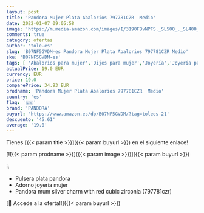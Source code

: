 ```yaml
---
layout: post
title: 'Pandora Mujer Plata Abalorios 797781CZR  Medio'
date: 2022-01-07 09:05:58
image: 'https://m.media-amazon.com/images/I/3190FBvNPFS._SL500_._SL400_.jpg'
comments: true
category: ofertas
author: 'tole.es'
slug: 'B07NF5GVDM-es Pandora Mujer Plata Abalorios 797781CZR Medio'
sku: 'B07NF5GVDM-es'
tags: [ 'Abalorios para mujer','Dijes para mujer','Joyería','Joyería para mujer','pandora', ]
actualPrice: 19.0 EUR
currency: EUR
price: 19.0
comparePrice: 34.93 EUR
prodname: 'Pandora Mujer Plata Abalorios 797781CZR  Medio'
country: 'es'
flag: '🇪🇸'
brand: 'PANDORA'
buyurl: 'https://www.amazon.es/dp/B07NF5GVDM/?tag=tolees-21'
descuento: '45.61'
average: '19.0'
---
```


Tienes [{{< param title >}}]({{< param buyurl >}}) en el siguiente enlace!

[![{{< param prodname >}}]({{< param image >}})]({{< param buyurl >}})

ℹ️:

- Pulsera plata pandora
- Adorno joyería mujer
- Pandora mum silver charm with red cubic zirconia (797781czr)

[🛒 Accede a la oferta!!]({{< param buyurl >}})
